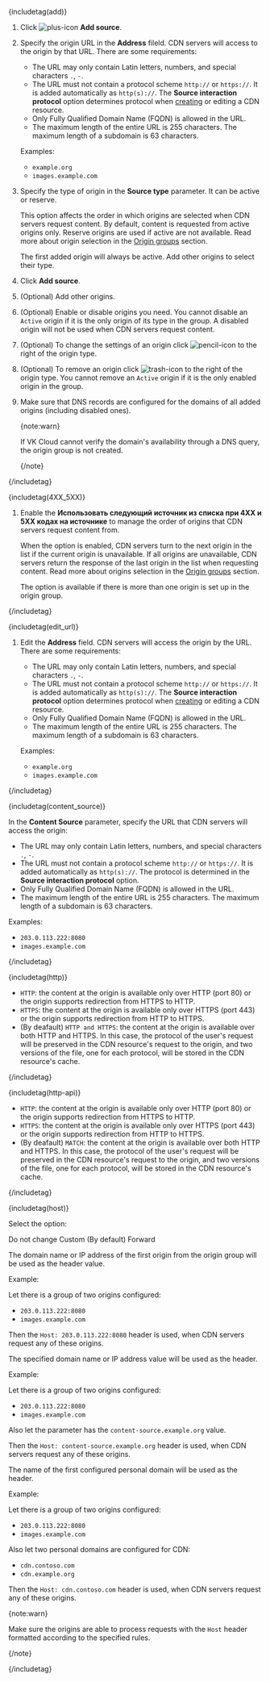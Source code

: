 {includetag(add)}

1. Click ![plus-icon](/en/assets/plus-icon.svg "inline") **Add source**.
1. Specify the origin URL in the **Address** fileld. CDN servers will access to the origin by that URL. There are some requirements:

   - The URL may only contain Latin letters, numbers, and special characters `.`, `-`.
   - The URL must not contain a protocol scheme `http://` or `https://`. It is added automatically as `http(s)://`. The **Source interaction protocol** option determines protocol when [creating](../create-resource) or editing a CDN resource.
   - Only Fully Qualified Domain Name (FQDN) is allowed in the URL.
   - The maximum length of the entire URL is 255 characters. The maximum length of a subdomain is 63 characters.

   Examples:

   - `example.org`
   - `images.example.com`

1. Specify the type of origin in the **Source type** parameter. It can be active or reserve.

   This option affects the order in which origins are selected when CDN servers request content. By default, content is requested from active origins only. Reserve origins are used if active are not available. Read more about origin selection in the [Origin groups](/en/networks/cdn/concepts/origin-groups) section.

   The first added origin will always be active. Add other origins to select their type.

1. Click **Add source**.

1. (Optional) Add other origins.

1. (Optional) Enable or disable origins you need. You cannot disable an `Active` origin if it is the only origin of its type in the group. A disabled origin will not be used when CDN servers request content.

1. (Optional) To change the settings of an origin click ![pencil-icon](/en/assets/pencil-icon.svg "inline") to the right of the origin type.

1. (Optional) To remove an origin click ![trash-icon](/en/assets/trash-icon.svg "inline") to the right of the origin type. You cannot remove an `Active` origin if it is the only enabled origin in the group.

1. Make sure that DNS records are configured for the domains of all added origins (including disabled ones).

   {note:warn}

   If VK Cloud cannot verify the domain's availability through a DNS query, the origin group is not created.

   {/note}

{/includetag}

{includetag(4XX_5XX)}

1. Enable the **Использовать следующий источник из списка при 4XX и 5XX кодах на источнике** to manage the order of origins that CDN servers request content from.

   When the option is enabled, CDN servers turn to the next origin in the list if the current origin is unavailable. If all origins are unavailable, CDN servers return the response of the last origin in the list when requesting content. Read more about origins selection in the [Origin groups](/en/networks/cdn/concepts/origin-groups) section.

   The option is available if there is more than one origin is set up in the origin group.

{/includetag}

{includetag(edit_url)}

1. Edit the **Address** field. CDN servers will access the origin by the URL. There are some requirements:

   - The URL may only contain Latin letters, numbers, and special characters `.`, `-`.
   - The URL must not contain a protocol scheme `http://` or `https://`. It is added automatically as `http(s)://`. The **Source interaction protocol** option determines protocol when [creating](../create-resource) or editing a CDN resource.
   - Only Fully Qualified Domain Name (FQDN) is allowed in the URL.
   - The maximum length of the entire URL is 255 characters. The maximum length of a subdomain is 63 characters.

   Examples:

   - `example.org`
   - `images.example.com`

{/includetag}

{includetag(content_source)}

In the **Content Source** parameter, specify the URL that CDN servers will access the origin:

- The URL may only contain Latin letters, numbers, and special characters `.`, `-`.
- The URL must not contain a protocol scheme `http://` or `https://`. It is added automatically as `http(s)://`. The protocol is determined in the **Source interaction protocol** option.
- Only Fully Qualified Domain Name (FQDN) is allowed in the URL.
- The maximum length of the entire URL is 255 characters. The maximum length of a subdomain is 63 characters.

Examples:

- `203.0.113.222:8080`
- `images.example.com`

{/includetag}

{includetag(http)}

- `HTTP`: the content at the origin is available only over HTTP (port 80) or the origin supports redirection from HTTPS to HTTP.
- `HTTPS`: the content at the origin is available only over HTTPS (port 443) or the origin supports redirection from HTTP to HTTPS.
- (By deafault) `HTTP and HTTPS`: the content at the origin is available over both HTTP and HTTPS. In this case, the protocol of the user's request will be preserved in the CDN resource's request to the origin, and two versions of the file, one for each protocol, will be stored in the CDN resource's cache.

{/includetag}

{includetag(http-api)}

- `HTTP`: the content at the origin is available only over HTTP (port 80) or the origin supports redirection from HTTPS to HTTP.
- `HTTPS`: the content at the origin is available only over HTTPS (port 443) or the origin supports redirection from HTTP to HTTPS.
- (By deafault) `MATCH`: the content at the origin is available over both HTTP and HTTPS. In this case, the protocol of the user's request will be preserved in the CDN resource's request to the origin, and two versions of the file, one for each protocol, will be stored in the CDN resource's cache.

{/includetag}

{includetag(host)}

Select the option:

<tabs>
<tablist>
<tab>Do not change</tab>
<tab>Custom</tab>
<tab>(By default) Forward</tab>
</tablist>
<tabpanel>

The domain name or IP address of the first origin from the origin group will be used as the header value.

Example:

Let there is a group of two origins configured:

- `203.0.113.222:8080`
- `images.example.com`

Then the `Host: 203.0.113.222:8080` header is used, when CDN servers request any of these origins.

</tabpanel>
<tabpanel>

The specified domain name or IP address value will be used as the header.

Example:

Let there is a group of two origins configured:

- `203.0.113.222:8080`
- `images.example.com`

Also let the parameter has the `content-source.example.org` value.

Then the `Host: content-source.example.org` header is used, when CDN servers request any of these origins.

</tabpanel>
<tabpanel>

The name of the first configured personal domain will be used as the header.

Example:

Let there is a group of two origins configured:

- `203.0.113.222:8080`
- `images.example.com`

Also let two personal domains are configured for CDN:

- `cdn.contoso.com`
- `cdn.example.org`

Then the `Host: cdn.contoso.com` header is used, when CDN servers request any of these origins.

</tabpanel>
</tabs>

{note:warn}

Make sure the origins are able to process requests with the `Host` header formatted according to the specified rules.

{/note}

{/includetag}
